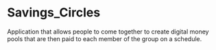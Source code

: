 # Savings_Circles
Application that allows people to come together to create digital money pools that are then paid to each member of the group on a schedule.

